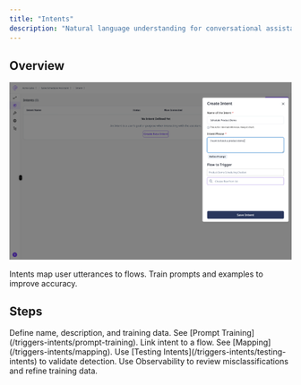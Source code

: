 ```yaml
---
title: "Intents"
description: "Natural language understanding for conversational assistants."
---
```


## Overview

<Frame>
  <img src="/CreateIntent.png" alt="Intents" />
</Frame>

Intents map user utterances to flows. Train prompts and examples to improve accuracy.

## Steps

<Steps>
  <Step title="Create intent">
    Define name, description, and training data. See [Prompt Training](/triggers-intents/prompt-training).
  </Step>
  <Step title="Map to flow">
    Link intent to a flow. See [Mapping](/triggers-intents/mapping).
  </Step>
  <Step title="Test">
    Use [Testing Intents](/triggers-intents/testing-intents) to validate detection.
  </Step>
</Steps>

<Tip>
  Use Observability to review misclassifications and refine training data.
</Tip>